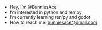 - Hey, I’m @BunniesAce
- I’m interested in python and ren'py
- I’m currently learning ren'py and godot
- How to reach me: bunniesace@gmail.com

<!---
BunniesAce/BunniesAce is a ✨ special ✨ repository because its `README.md` (this file) appears on your GitHub profile.
You can click the Preview link to take a look at your changes.
--->
